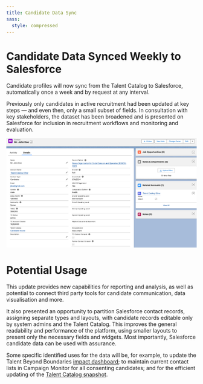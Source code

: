 ```yaml
---
title: Candidate Data Sync  
sass:
  style: compressed
---
```


# Candidate Data Synced Weekly to Salesforce

Candidate profiles will now sync from the Talent Catalog to Salesforce, automatically once a
week and by request at any interval.

Previously only candidates in active recruitment had been updated at key steps — and even then, only
a small subset of fields. In consultation with key stakeholders, the dataset has been broadened and 
is presented on Salesforce for inclusion in recruitment workflows and monitoring and evaluation.

<div class="card-image-container">
  <img src="./../assets/images/v220/CandidateRecord.png" 
        alt="Candidate Registration and Consents" class="card-image">
</div>


# Potential Usage

This update provides new capabilities for reporting and analysis, as well as potential to connect 
third party tools for candidate communication, data visualisation and more. 

It also presented an opportunity to partition Salesforce contact records, assigning separate types 
and layouts, with candidate records editable only by system admins and the Talent Catalog. This 
improves the general readability and performance of the platform, using smaller layouts to present 
only the necessary fields and widgets. Most importantly, Salesforce candidate data can be used with 
assurance.

Some specific identified uses for the data will be, for example, to update the Talent Beyond 
Boundaries <a href="https://tbb.sopact.com/superset/dashboard/p/6oA7PE4BRrx/" target="_blank">
impact dashboard</a>; to maintain current contact lists in Campaign Monitor for all consenting 
candidates; and for the efficient updating of the 
<a href="https://www.talentbeyondboundaries.org/talent-snapshot?" target="_blank">Talent Catalog 
snapshot</a>.

